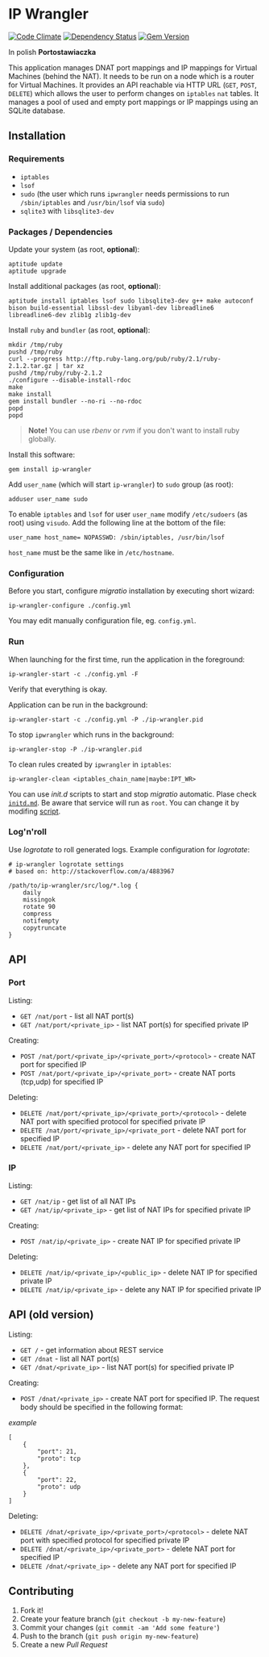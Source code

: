 # IP Wrangler

[![Code Climate](https://codeclimate.com/github/dice-cyfronet/ip-wrangler/badges/gpa.svg)](https://codeclimate.com/github/dice-cyfronet/ip-wrangler)
[![Dependency Status](https://gemnasium.com/dice-cyfronet/ip-wrangler.svg)](https://gemnasium.com/dice-cyfronet/ip-wrangler)
[![Gem Version](https://badge.fury.io/rb/ip-wrangler.svg)](http://badge.fury.io/rb/ip-wrangler)

In polish __Portostawiaczka__

This application manages DNAT port mappings and IP mappings for Virtual Machines
(behind the NAT). It needs to be run on a node which is a router for Virtual
Machines. It provides an API reachable via HTTP URL (`GET`, `POST`, `DELETE`)
which allows the user to perform changes on `iptables` `nat` tables. It manages
a pool of used and empty port mappings or IP mappings using an SQLite database.

## Installation

### Requirements

* `iptables`
* `lsof`
* `sudo` (the user which runs `ipwrangler` needs permissions to run `/sbin/iptables` and `/usr/bin/lsof` via `sudo`)
* `sqlite3` with `libsqlite3-dev`

### Packages / Dependencies

Update your system (as root, **optional**):

    aptitude update
    aptitude upgrade

Install additional packages (as root, **optional**):

    aptitude install iptables lsof sudo libsqlite3-dev g++ make autoconf bison build-essential libssl-dev libyaml-dev libreadline6 libreadline6-dev zlib1g zlib1g-dev

Install `ruby` and `bundler` (as root, **optional**):

    mkdir /tmp/ruby
    pushd /tmp/ruby
    curl --progress http://ftp.ruby-lang.org/pub/ruby/2.1/ruby-2.1.2.tar.gz | tar xz
    pushd /tmp/ruby/ruby-2.1.2
    ./configure --disable-install-rdoc
    make
    make install
    gem install bundler --no-ri --no-rdoc
    popd
    popd

> **Note!** You can use *rbenv* or *rvm* if you don't want to install ruby globally.

Install this software:

    gem install ip-wrangler

Add `user_name` (which will start `ip-wrangler`) to `sudo` group (as root):

    adduser user_name sudo

To enable `iptables` and `lsof` for user `user_name` modify `/etc/sudoers` (as root)
using `visudo`. Add the following line at the bottom of the file:

    user_name host_name= NOPASSWD: /sbin/iptables, /usr/bin/lsof

`host_name` must be the same like in `/etc/hostname`.

### Configuration

Before you start, configure *migratio* installation by executing short wizard:

    ip-wrangler-configure ./config.yml

You may edit manually configuration file, eg. `config.yml`.

### Run

When launching for the first time, run the application in the foreground:

    ip-wrangler-start -c ./config.yml -F

Verify that everything is okay.

Application can be run in the background:

    ip-wrangler-start -c ./config.yml -P ./ip-wrangler.pid

To stop `ipwrangler` which runs in the background:

    ip-wrangler-stop -P ./ip-wrangler.pid

To clean rules created by `ipwrangler` in `iptables`:

    ip-wrangler-clean <iptables_chain_name|maybe:IPT_WR>

You can use *init.d* scripts to start and stop *migratio* automatic. Plase check [`initd.md`](support/initd.md). Be aware that service will run as `root`. You can change it by modifing [script](support/initd/ip-wrangler).

### Log'n'roll

Use *logrotate* to roll generated logs. Example configuration for *logrotate*:

    # ip-wrangler logrotate settings
    # based on: http://stackoverflow.com/a/4883967
    
    /path/to/ip-wrangler/src/log/*.log {
        daily
        missingok
        rotate 90
        compress
        notifempty
        copytruncate
    }

## API

### Port

Listing:

* `GET /nat/port` - list all NAT port(s)
* `GET /nat/port/<private_ip>` - list NAT port(s) for specified private IP

Creating:

* `POST /nat/port/<private_ip>/<private_port>/<protocol>` - create NAT port for specified IP
* `POST /nat/port/<private_ip>/<private_port>` - create NAT ports (tcp,udp) for specified IP

Deleting:

* `DELETE /nat/port/<private_ip>/<private_port>/<protocol>` - delete NAT port with specified protocol for specified private IP
* `DELETE /nat/port/<private_ip>/<private_port` - delete NAT port for specified IP
* `DELETE /nat/port/<private_ip>` - delete any NAT port for specified IP

### IP

Listing:

* `GET /nat/ip` - get list of all NAT IPs
* `GET /nat/ip/<private_ip>` - get list of NAT IPs for specified private IP

Creating:

* `POST /nat/ip/<private_ip>` - create NAT IP for specified private IP

Deleting:

* `DELETE /nat/ip/<private_ip>/<public_ip>` - delete NAT IP for specified private IP
* `DELETE /nat/ip/<private_ip>` - delete any NAT IP for specified private IP

## API (old version)

Listing:

* `GET /` - get information about REST service
* `GET /dnat` - list all NAT port(s)
* `GET /dnat/<private_ip>` - list NAT port(s) for specified private IP

Creating:

* `POST /dnat/<private_ip>` - create NAT port for specified IP. The request body should be specified in the following format:

_example_

    [
        {
            "port": 21,
            "proto": tcp
        },
        {
            "port": 22,
            "proto": udp
        }
    ]

Deleting:

* `DELETE /dnat/<private_ip>/<private_port>/<protocol>` - delete NAT port with specified protocol for specified private IP
* `DELETE /dnat/<private_ip>/<private_port>` - delete NAT port for specified IP
* `DELETE /dnat/<private_ip>` - delete any NAT port for specified IP

## Contributing

1. Fork it!
2. Create your feature branch (`git checkout -b my-new-feature`)
3. Commit your changes (`git commit -am 'Add some feature'`)
4. Push to the branch (`git push origin my-new-feature`)
5. Create a new *Pull Request*

